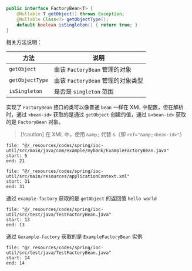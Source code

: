 ```java
public interface FactoryBean<T> {
    @Nullable T getObject() throws Exception;
    @Nullable Class<?> getObjectType();
    default boolean isSingleton() { return true; }
}
```

相关方法说明：

|方法|说明|
| ------| ------------------------|
|`getObject`|由该 `FactoryBean` 管理的对象|
|`getObjectType`|由该 `FactoryBean` 管理的对象类型|
|`isSingleton`|是否是 `singleton` 范围|

实现了 `FactoryBean` 接口的类可以像普通 `bean` 一样在 XML 中配置，但在解析时，通过 `<bean-id>` 获取的是通过 `getObject` 创建的值，通过 `&<bean-id>` 获取的是 `FactoryBean` 对象。

> [!caution] 在 XML 中，使用 `&amp;` 代替 `&`（即 `ref="&amp;<bean-id>"`）

```reference
file: "@/_resources/codes/spring/ioc-util/src/main/java/com/example/mybank/ExampleFactoryBean.java"
start: 5
end: 21
```

```reference
file: "@/_resources/codes/spring/ioc-util/src/main/resources/applicationContext.xml"
start: 31
end: 31
```

通过 `example-factory` 获取的是 `getObject` 的返回值 `hello world`

```reference
file: "@/_resources/codes/spring/ioc-util/src/test/java/TestFactoryBean.java"
start: 13
end: 13
```

通过 `&example-factory` 获取的是 `ExampleFactoryBean` 实例

```reference
file: "@/_resources/codes/spring/ioc-util/src/test/java/TestFactoryBean.java"
start: 14
end: 14
```
